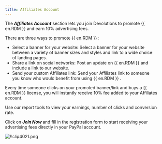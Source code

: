 ```yaml
---
title: Affiliates Account
---
```

The ***Affiliates Account*** section lets you join Devolutions to promote {{ en.RDM }} and earn 10% advertising fees.  

There are three ways to promote {{ en.RDM }} :  

* Select a banner for your website: Select a banner for your website between a variety of banner sizes and styles and link to a wide choice of landing pages. 
* Share a link on social networks: Post an update on {{ en.RDM }} and include a link to our website. 
* Send your custom Affiliates link: Send your Affiliates link to someone you know who would benefit from using {{ en.RDM }} .  

Every time someone clicks on your promoted banner/link and buys a {{ en.RDM }} license, you will instantly receive 10% fee added to your Affiliates account.  

Use our report tools to view your earnings, number of clicks and conversion rate.  

Click on ***Join Now*** and fill in the registration form to start receiving your advertising fees directly in your PayPal account.   

![!!clip4021.png](https://webdevolutions.azureedge.net/docs/en/cloud/clip4021.png) 

